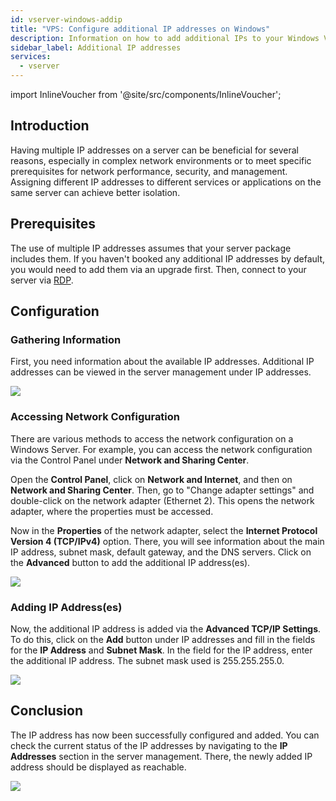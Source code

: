 ```yaml
---
id: vserver-windows-addip
title: "VPS: Configure additional IP addresses on Windows"
description: Information on how to add additional IPs to your Windows VPS from ZAP-Hosting - ZAP-Hosting.com documentation
sidebar_label: Additional IP addresses
services:
  - vserver
---
```


import InlineVoucher from '@site/src/components/InlineVoucher';

## Introduction

Having multiple IP addresses on a server can be beneficial for several reasons, especially in complex network environments or to meet specific prerequisites for network performance, security, and management. Assigning different IP addresses to different services or applications on the same server can achieve better isolation.

<InlineVoucher />


## Prerequisites

The use of multiple IP addresses assumes that your server package includes them. If you haven't booked any additional IP addresses by default, you would need to add them via an upgrade first. Then, connect to your server via [RDP](vserver-windows-userdp).




## Configuration



### Gathering Information

First, you need information about the available IP addresses. Additional IP addresses can be viewed in the server management under IP addresses.

![](https://screensaver01.zap-hosting.com/index.php/s/ER3d6R7T28mNSKp/preview)





### Accessing Network Configuration

There are various methods to access the network configuration on a Windows Server. For example, you can access the network configuration via the Control Panel under **Network and Sharing Center**.

Open the **Control Panel**, click on **Network and Internet**, and then on **Network and Sharing Center**. Then, go to "Change adapter settings" and double-click on the network adapter (Ethernet 2). This opens the network adapter, where the properties must be accessed.

Now in the **Properties** of the network adapter, select the **Internet Protocol Version 4 (TCP/IPv4)** option. There, you will see information about the main IP address, subnet mask, default gateway, and the DNS servers. Click on the **Advanced** button to add the additional IP address(es).

![](https://screensaver01.zap-hosting.com/index.php/s/KtBawR89RASs4Jc/preview)



### Adding IP Address(es)

Now, the additional IP address is added via the **Advanced TCP/IP Settings**. To do this, click on the **Add** button under IP addresses and fill in the fields for the **IP Address** and **Subnet Mask**. In the field for the IP address, enter the additional IP address. The subnet mask used is 255.255.255.0.

![](https://screensaver01.zap-hosting.com/index.php/s/gsaceiYPqdiMC7x/preview)



## Conclusion

The IP address has now been successfully configured and added. You can check the current status of the IP addresses by navigating to the **IP Addresses** section in the server management. There, the newly added IP address should be displayed as reachable.

![](https://screensaver01.zap-hosting.com/index.php/s/xBZGM72WX4nqXS6/preview)
